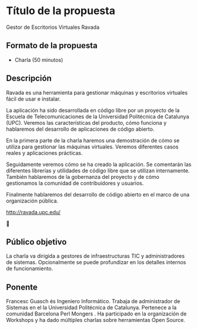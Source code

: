 # Título de la propuesta

Gestor de Escritorios Virtuales Ravada

## Formato de la propuesta

* Charla (50 minutos)

## Descripción

Ravada es una herramienta para gestionar máquinas y escritorios virtuales
fácil de usar e instalar.

La aplicación ha sido desarrollada en código libre por un proyecto de la
Escuela de Telecomunicaciones de la Universidad Politécnica de
Catalunya (UPC). Veremos las características del producto, cómo funciona
y hablaremos del desarrollo de aplicaciones de código abierto.

En la primera parte de la charla haremos una demostración de cómo se utiliza
para gestionar las máquinas virtuales. Veremos diferentes casos reales y
aplicaciones prácticas.

Seguidamente veremos cómo se ha creado la aplicación. Se comentarán las
diferentes librerías y utilidades de código libre que se utilizan internamente.
También hablaremos de la gobernanza del proyecto y de cómo gestionamos la
comunidad de contribuidores y usuarios.

Finalmente hablaremos del desarrollo de código abierto en el marco de una
organización pública.

http://ravada.upc.edu/


## Público objetivo

La charla va dirigida a gestores de
infraestructuras TIC y administradores de sistemas.
    Opcionalmente se puede
    profundizar en los detalles internos de funcionamiento.

## Ponente

Francesc Guasch és Ingeniero Informático. Trabaja de administrador de Sistemas en el
la Universidad Politécnica de Catalunya. Pertenece a la comunidad Barcelona Perl Mongers
. Ha participado en la organización de Workshops y ha dado múltiples charlas sobre
herramientas Open Source.

